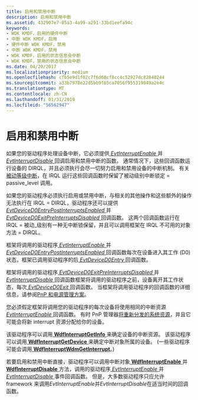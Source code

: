 ```yaml
---
title: 启用和禁用中断
description: 启用和禁用中断
ms.assetid: 432907e7-05a3-4a99-a291-33bd1eefa94c
keywords:
- WDK KMDF，启用的硬件中断
- 中断 WDK KMDF，启用
- 硬件中断 WDK KMDF，禁用
- 中断 WDK KMDF，禁用
- WDK KMDF，启用的状态信息会中断
- WDK KMDF，禁用的状态信息会中断
ms.date: 04/20/2017
ms.localizationpriority: medium
ms.openlocfilehash: cfb5e9d1f02c7f6d68cf8cc4c52927dc82840244
ms.sourcegitcommit: a33b7978e22d5bb9f65ca7056f955319049a2e4c
ms.translationtype: MT
ms.contentlocale: zh-CN
ms.lasthandoff: 01/31/2019
ms.locfileid: "56562947"
---
```

# <a name="enabling-and-disabling-interrupts"></a>启用和禁用中断


如果您的驱动程序处理设备中断，它必须提供[ *EvtInterruptEnable* ](https://msdn.microsoft.com/library/windows/hardware/ff541730)并[ *EvtInterruptDisable* ](https://msdn.microsoft.com/library/windows/hardware/ff541714)回调启用和禁用中断的函数。 通常情况下，这些回调函数运行设备的 DIRQL，并且必须执行会尽一切努力启用和禁用设备的中断机制。 有关[被动等级中断](supporting-passive-level-interrupts.md)，在 IRQL 运行这些回调函数时保留了被动级别中断锁定 = passive_level 调用。

如果您的驱动程序必须执行启用或禁用中断，与相关的其他操作和这些额外的操作无法执行在 IRQL = DIRQL，驱动程序还可以提供[ *EvtDeviceD0EntryPostInterruptsEnabled* ](https://msdn.microsoft.com/library/windows/hardware/ff540853)并[ *EvtDeviceD0ExitPreInterruptsDisabled* ](https://msdn.microsoft.com/library/windows/hardware/ff540856)回调函数。 这两个回调函数运行在 IRQL = 被动\_级别有一种无中断锁保留，并且可以调用框架在 IRQL 不可用的对象方法 = DIRQL。

框架将调用的驱动程序[ *EvtInterruptEnable* ](https://msdn.microsoft.com/library/windows/hardware/ff541730)并[ *EvtDeviceD0EntryPostInterruptsEnabled* ](https://msdn.microsoft.com/library/windows/hardware/ff540853)回调函数每次在设备进入其工作 (D0) 状态，框架已调用驱动程序的后[ *EvtDeviceD0Entry* ](https://msdn.microsoft.com/library/windows/hardware/ff540848)回调函数。

框架将调用的驱动程序[ *EvtDeviceD0ExitPreInterruptsDisabled* ](https://msdn.microsoft.com/library/windows/hardware/ff540856)并[ *EvtInterruptDisable* ](https://msdn.microsoft.com/library/windows/hardware/ff541714)回调函数框架将调用的驱动程序之前，设备离开其工作状态，每次[ *EvtDeviceD0Exit* ](https://msdn.microsoft.com/library/windows/hardware/ff540855)回调函数。 当框架将调用驱动程序的回调函数的详细信息，请参阅[PnP 和电源管理方案](pnp-and-power-management-scenarios.md)。

您必须假定框架将调用您的驱动程序的每次设备将使用相同的中断资源[ *EvtInterruptEnable* ](https://msdn.microsoft.com/library/windows/hardware/ff541730)回调函数。 有时 PnP 管理器[将重新分发的系统资源](the-pnp-manager-redistributes-system-resources.md)，并且它可能会将新 interrupt 资源分配给你的设备。

该驱动程序可以调用[ **WdfInterruptGetInfo** ](https://msdn.microsoft.com/library/windows/hardware/ff547367)来确定设备的中断资源。 该驱动程序可以调用[ **WdfInterruptGetDevice** ](https://msdn.microsoft.com/library/windows/hardware/ff547358)来确定中断对象所属的设备。 (一些驱动程序可能会调用[ **WdfInterruptWdmGetInterrupt**](https://msdn.microsoft.com/library/windows/hardware/ff547393)。)

若要启用和禁用中断直接，驱动程序可以调用中断对象[ **WdfInterruptEnable** ](https://msdn.microsoft.com/library/windows/hardware/ff547354)并[ **WdfInterruptDisable** ](https://msdn.microsoft.com/library/windows/hardware/ff547351)方法，调用的驱动程序[ *EvtInterruptEnable* ](https://msdn.microsoft.com/library/windows/hardware/ff541730)并[ *EvtInterruptDisable* ](https://msdn.microsoft.com/library/windows/hardware/ff541714)事件回调函数。 但是，大多数驱动程序只应允许 framework 来调用*EvtInterruptEnable*并*EvtInterruptDisable*在适当时间的回调函数。

 

 





